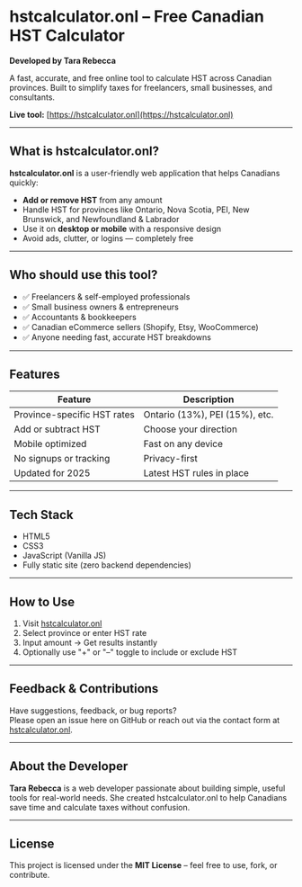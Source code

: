 # hstcalculator.onl – Free Canadian HST Calculator

**Developed by Tara Rebecca**

A fast, accurate, and free online tool to calculate HST across Canadian provinces. Built to simplify taxes for freelancers, small businesses, and consultants.

 **Live tool:** [https://hstcalculator.onl](https://hstcalculator.onl)

---

##  What is hstcalculator.onl?

**hstcalculator.onl** is a user-friendly web application that helps Canadians quickly:
- **Add or remove HST** from any amount
- Handle HST for provinces like Ontario, Nova Scotia, PEI, New Brunswick, and Newfoundland & Labrador
- Use it on **desktop or mobile** with a responsive design
- Avoid ads, clutter, or logins — completely free

---

##  Who should use this tool?

- ✅ Freelancers & self-employed professionals
- ✅ Small business owners & entrepreneurs
- ✅ Accountants & bookkeepers
- ✅ Canadian eCommerce sellers (Shopify, Etsy, WooCommerce)
- ✅ Anyone needing fast, accurate HST breakdowns

---

##  Features

| Feature | Description |
|---------|-------------|
|  Province-specific HST rates | Ontario (13%), PEI (15%), etc. |
|  Add or subtract HST | Choose your direction |
|  Mobile optimized | Fast on any device |
|  No signups or tracking | Privacy-first |
|  Updated for 2025 | Latest HST rules in place |

---

##  Tech Stack

- HTML5  
- CSS3  
- JavaScript (Vanilla JS)  
- Fully static site (zero backend dependencies)

---

##  How to Use

1. Visit [hstcalculator.onl](https://hstcalculator.onl)  
2. Select province or enter HST rate  
3. Input amount → Get results instantly  
4. Optionally use "+" or "–" toggle to include or exclude HST

---

##  Feedback & Contributions

Have suggestions, feedback, or bug reports?  
Please open an issue here on GitHub or reach out via the contact form at [hstcalculator.onl](https://hstcalculator.onl).

---

##  About the Developer

**Tara Rebecca** is a web developer passionate about building simple, useful tools for real-world needs. She created hstcalculator.onl to help Canadians save time and calculate taxes without confusion.

---

##  License

This project is licensed under the **MIT License** – feel free to use, fork, or contribute.



